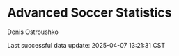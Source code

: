 # Advanced Soccer Statistics
Denis Ostroushko

<!-- gfm -->

Last successful data update: 2025-04-07 13:21:31 CST

